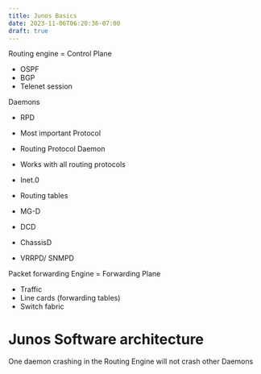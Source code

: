 ```yaml
---
title: Junos Basics
date: 2023-11-06T06:20:36-07:00
draft: true
---
```


Routing engine = Control Plane

-   OSPF
-   BGP
-   Telenet session

Daemons

-   RPD
    
-   Most important Protocol
    
-   Routing Protocol Daemon
    
-   Works with all routing protocols
    
-   Inet.0
    
-   Routing tables
    
-   MG-D
    
-   DCD
    
-   ChassisD
    
-   VRRPD/ SNMPD
    

Packet forwarding Engine = Forwarding Plane

-   Traffic
-   Line cards (forwarding tables)
-   Switch fabric

# Junos Software architecture

One daemon crashing in the Routing Engine will not crash other Daemons

